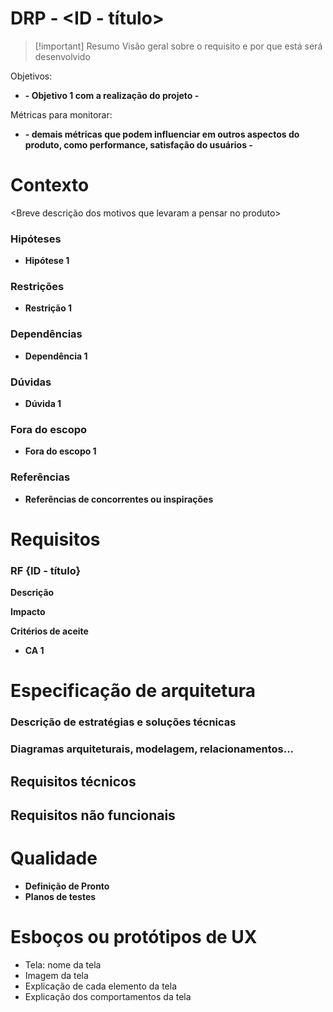 # DRP - <ID - título>

> [!important] Resumo
> Visão geral sobre o requisito e por que está será desenvolvido

Objetivos:

- __- Objetivo 1 com a realização do projeto -__

Métricas para monitorar:

- __- demais métricas que podem influenciar em outros aspectos do produto, como performance, satisfação do usuários -__

# Contexto

<Breve descrição dos motivos que levaram a pensar no produto> 

### Hipóteses

- __Hipótese 1__

### Restrições

- __Restrição 1__
### Dependências

- __Dependência 1__

### Dúvidas

- __Dúvida 1__

### Fora do escopo

- __Fora do escopo 1__

### Referências

- __Referências de concorrentes ou inspirações__

# Requisitos

### RF {ID - título}

__Descrição__

__Impacto__

__Critérios de aceite__

- __CA 1__

# Especificação de arquitetura

### Descrição de estratégias e soluções técnicas


### Diagramas arquiteturais, modelagem, relacionamentos...


## Requisitos técnicos


## Requisitos não funcionais


# Qualidade

- __Definição de Pronto__
- __Planos de testes__

# Esboços ou protótipos de UX

- Tela: nome da tela
- Imagem da tela
- Explicação de cada elemento da tela
- Explicação dos comportamentos da tela